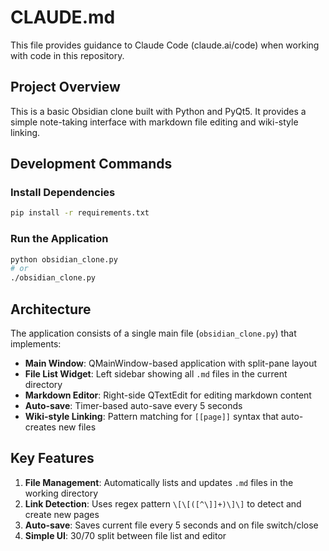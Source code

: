 # CLAUDE.md

This file provides guidance to Claude Code (claude.ai/code) when working with code in this repository.

## Project Overview

This is a basic Obsidian clone built with Python and PyQt5. It provides a simple note-taking interface with markdown file editing and wiki-style linking.

## Development Commands

### Install Dependencies
```bash
pip install -r requirements.txt
```

### Run the Application
```bash
python obsidian_clone.py
# or
./obsidian_clone.py
```

## Architecture

The application consists of a single main file (`obsidian_clone.py`) that implements:

- **Main Window**: QMainWindow-based application with split-pane layout
- **File List Widget**: Left sidebar showing all `.md` files in the current directory
- **Markdown Editor**: Right-side QTextEdit for editing markdown content
- **Auto-save**: Timer-based auto-save every 5 seconds
- **Wiki-style Linking**: Pattern matching for `[[page]]` syntax that auto-creates new files

## Key Features

1. **File Management**: Automatically lists and updates `.md` files in the working directory
2. **Link Detection**: Uses regex pattern `\[\[([^\]]+)\]\]` to detect and create new pages
3. **Auto-save**: Saves current file every 5 seconds and on file switch/close
4. **Simple UI**: 30/70 split between file list and editor